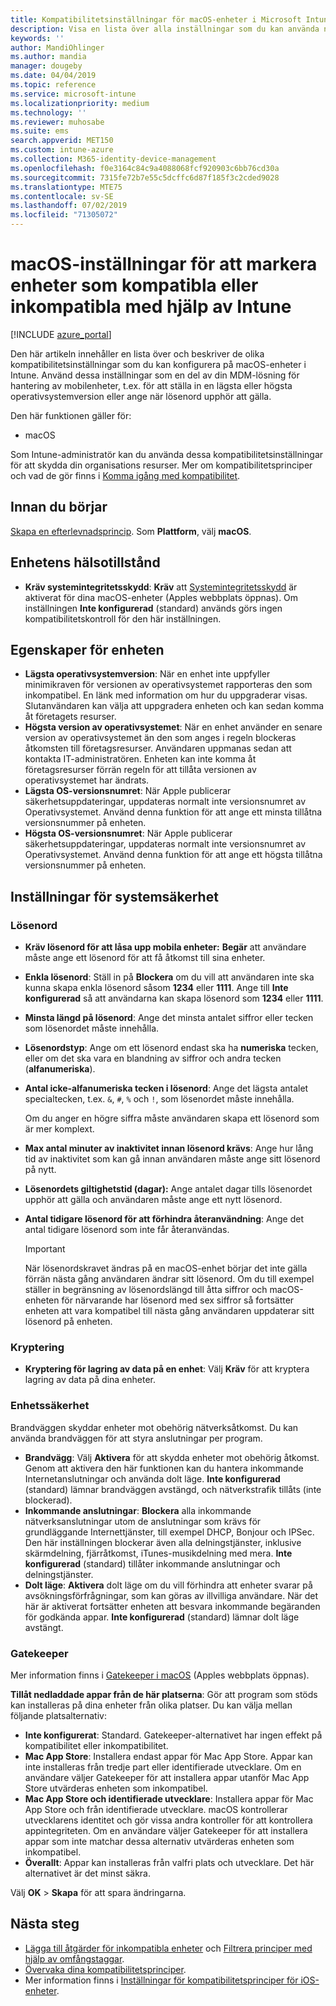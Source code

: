 ```yaml
---
title: Kompatibilitetsinställningar för macOS-enheter i Microsoft Intune – Azure | Microsoft Docs
description: Visa en lista över alla inställningar som du kan använda när du konfigurerar kompatibilitet för macOS-enheter i Microsoft Intune. Kräv Apples systemintegritetsskydd, ange begränsningar för lösenord, kräv en brandvägg, tillåt gatekeeper och mycket mer.
keywords: ''
author: MandiOhlinger
ms.author: mandia
manager: dougeby
ms.date: 04/04/2019
ms.topic: reference
ms.service: microsoft-intune
ms.localizationpriority: medium
ms.technology: ''
ms.reviewer: muhosabe
ms.suite: ems
search.appverid: MET150
ms.custom: intune-azure
ms.collection: M365-identity-device-management
ms.openlocfilehash: f0e3164c84c9a4088068fcf920903c6bb76cd30a
ms.sourcegitcommit: 7315fe72b7e55c5dcffc6d87f185f3c2cded9028
ms.translationtype: MTE75
ms.contentlocale: sv-SE
ms.lasthandoff: 07/02/2019
ms.locfileid: "71305072"
---
```

# <a name="macos-settings-to-mark-devices-as-compliant-or-not-compliant-using-intune"></a>macOS-inställningar för att markera enheter som kompatibla eller inkompatibla med hjälp av Intune

[!INCLUDE [azure_portal](./includes/azure_portal.md)]

Den här artikeln innehåller en lista över och beskriver de olika kompatibilitetsinställningar som du kan konfigurera på macOS-enheter i Intune. Använd dessa inställningar som en del av din MDM-lösning för hantering av mobilenheter, t.ex. för att ställa in en lägsta eller högsta operativsystemversion eller ange när lösenord upphör att gälla.

Den här funktionen gäller för:

- macOS

Som Intune-administratör kan du använda dessa kompatibilitetsinställningar för att skydda din organisations resurser. Mer om kompatibilitetsprinciper och vad de gör finns i [Komma igång med kompatibilitet](device-compliance-get-started.md).

## <a name="before-you-begin"></a>Innan du börjar

[Skapa en efterlevnadsprincip](create-compliance-policy.md#create-the-policy). Som **Plattform**, välj **macOS**.

## <a name="device-health"></a>Enhetens hälsotillstånd

- **Kräv systemintegritetsskydd**: **Kräv** att [Systemintegritetsskydd](https://support.apple.com/HT204899) är aktiverat för dina macOS-enheter (Apples webbplats öppnas). Om inställningen **Inte konfigurerad** (standard) används görs ingen kompatibilitetskontroll för den här inställningen.

## <a name="device-properties"></a>Egenskaper för enheten

- **Lägsta operativsystemversion**: När en enhet inte uppfyller minimikraven för versionen av operativsystemet rapporteras den som inkompatibel. En länk med information om hur du uppgraderar visas. Slutanvändaren kan välja att uppgradera enheten och kan sedan komma åt företagets resurser.
- **Högsta version av operativsystemet**: När en enhet använder en senare version av operativsystemet än den som anges i regeln blockeras åtkomsten till företagsresurser. Användaren uppmanas sedan att kontakta IT-administratören. Enheten kan inte komma åt företagsresurser förrän regeln för att tillåta versionen av operativsystemet har ändrats.
- **Lägsta OS-versionsnumret**: När Apple publicerar säkerhetsuppdateringar, uppdateras normalt inte versionsnumret av Operativsystemet. Använd denna funktion för att ange ett minsta tillåtna versionsnummer på enheten.
- **Högsta OS-versionsnumret**: När Apple publicerar säkerhetsuppdateringar, uppdateras normalt inte versionsnumret av Operativsystemet. Använd denna funktion för att ange ett högsta tillåtna versionsnummer på enheten.

## <a name="system-security-settings"></a>Inställningar för systemsäkerhet

### <a name="password"></a>Lösenord

- **Kräv lösenord för att låsa upp mobila enheter:** **Begär** att användare måste ange ett lösenord för att få åtkomst till sina enheter.
- **Enkla lösenord**: Ställ in på **Blockera** om du vill att användaren inte ska kunna skapa enkla lösenord såsom **1234** eller **1111**. Ange till **Inte konfigurerad** så att användarna kan skapa lösenord som **1234** eller **1111**.
- **Minsta längd på lösenord**: Ange det minsta antalet siffror eller tecken som lösenordet måste innehålla.
- **Lösenordstyp**: Ange om ett lösenord endast ska ha **numeriska** tecken, eller om det ska vara en blandning av siffror och andra tecken (**alfanumeriska**).
- **Antal icke-alfanumeriska tecken i lösenord**: Ange det lägsta antalet specialtecken, t.ex. `&`, `#`, `%` och `!`, som lösenordet måste innehålla.

    Om du anger en högre siffra måste användaren skapa ett lösenord som är mer komplext.

- **Max antal minuter av inaktivitet innan lösenord krävs**: Ange hur lång tid av inaktivitet som kan gå innan användaren måste ange sitt lösenord på nytt.
- **Lösenordets giltighetstid (dagar):** Ange antalet dagar tills lösenordet upphör att gälla och användaren måste ange ett nytt lösenord.
- **Antal tidigare lösenord för att förhindra återanvändning**: Ange det antal tidigare lösenord som inte får återanvändas.

    > [!IMPORTANT]
    > När lösenordskravet ändras på en macOS-enhet börjar det inte gälla förrän nästa gång användaren ändrar sitt lösenord. Om du till exempel ställer in begränsning av lösenordslängd till åtta siffror och macOS-enheten för närvarande har lösenord med sex siffror så fortsätter enheten att vara kompatibel till nästa gång användaren uppdaterar sitt lösenord på enheten.

### <a name="encryption"></a>Kryptering

- **Kryptering för lagring av data på en enhet**: Välj **Kräv** för att kryptera lagring av data på dina enheter.

### <a name="device-security"></a>Enhetssäkerhet

Brandväggen skyddar enheter mot obehörig nätverksåtkomst. Du kan använda brandväggen för att styra anslutningar per program. 

- **Brandvägg**: Välj **Aktivera** för att skydda enheter mot obehörig åtkomst. Genom att aktivera den här funktionen kan du hantera inkommande Internetanslutningar och använda dolt läge. **Inte konfigurerad** (standard) lämnar brandväggen avstängd, och nätverkstrafik tillåts (inte blockerad).
- **Inkommande anslutningar**: **Blockera** alla inkommande nätverksanslutningar utom de anslutningar som krävs för grundläggande Internettjänster, till exempel DHCP, Bonjour och IPSec. Den här inställningen blockerar även alla delningstjänster, inklusive skärmdelning, fjärråtkomst, iTunes-musikdelning med mera. **Inte konfigurerad** (standard) tillåter inkommande anslutningar och delningstjänster.
- **Dolt läge**: **Aktivera** dolt läge om du vill förhindra att enheter svarar på avsökningsförfrågningar, som kan göras av illvilliga användare. När det här är aktiverat fortsätter enheten att besvara inkommande begäranden för godkända appar. **Inte konfigurerad** (standard) lämnar dolt läge avstängt.

### <a name="gatekeeper"></a>Gatekeeper

Mer information finns i [Gatekeeper i macOS](https://support.apple.com/HT202491) (Apples webbplats öppnas).

**Tillåt nedladdade appar från de här platserna**: Gör att program som stöds kan installeras på dina enheter från olika platser. Du kan välja mellan följande platsalternativ:

- **Inte konfigurerat**: Standard. Gatekeeper-alternativet har ingen effekt på kompatibilitet eller inkompatibilitet. 
- **Mac App Store**: Installera endast appar för Mac App Store. Appar kan inte installeras från tredje part eller identifierade utvecklare. Om en användare väljer Gatekeeper för att installera appar utanför Mac App Store utvärderas enheten som inkompatibel.
- **Mac App Store och identifierade utvecklare**: Installera appar för Mac App Store och från identifierade utvecklare. macOS kontrollerar utvecklarens identitet och gör vissa andra kontroller för att kontrollera appintegriteten. Om en användare väljer Gatekeeper för att installera appar som inte matchar dessa alternativ utvärderas enheten som inkompatibel.
- **Överallt**: Appar kan installeras från valfri plats och utvecklare. Det här alternativet är det minst säkra.

Välj **OK** > **Skapa** för att spara ändringarna.

## <a name="next-steps"></a>Nästa steg

- [Lägga till åtgärder för inkompatibla enheter](actions-for-noncompliance.md) och [Filtrera principer med hjälp av omfångstaggar](scope-tags.md).
- [Övervaka dina kompatibilitetsprinciper](compliance-policy-monitor.md).
- Mer information finns i [Inställningar för kompatibilitetsprinciper för iOS-enheter](compliance-policy-create-ios.md).